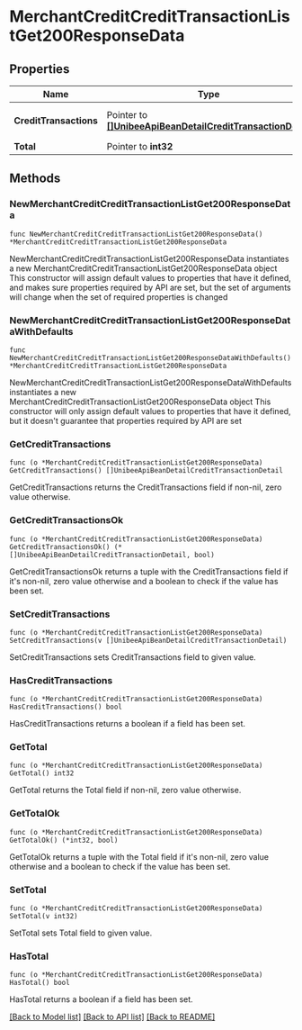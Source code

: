# MerchantCreditCreditTransactionListGet200ResponseData

## Properties

Name | Type | Description | Notes
------------ | ------------- | ------------- | -------------
**CreditTransactions** | Pointer to [**[]UnibeeApiBeanDetailCreditTransactionDetail**](UnibeeApiBeanDetailCreditTransactionDetail.md) | Credit Transaction List | [optional] 
**Total** | Pointer to **int32** | Total | [optional] 

## Methods

### NewMerchantCreditCreditTransactionListGet200ResponseData

`func NewMerchantCreditCreditTransactionListGet200ResponseData() *MerchantCreditCreditTransactionListGet200ResponseData`

NewMerchantCreditCreditTransactionListGet200ResponseData instantiates a new MerchantCreditCreditTransactionListGet200ResponseData object
This constructor will assign default values to properties that have it defined,
and makes sure properties required by API are set, but the set of arguments
will change when the set of required properties is changed

### NewMerchantCreditCreditTransactionListGet200ResponseDataWithDefaults

`func NewMerchantCreditCreditTransactionListGet200ResponseDataWithDefaults() *MerchantCreditCreditTransactionListGet200ResponseData`

NewMerchantCreditCreditTransactionListGet200ResponseDataWithDefaults instantiates a new MerchantCreditCreditTransactionListGet200ResponseData object
This constructor will only assign default values to properties that have it defined,
but it doesn't guarantee that properties required by API are set

### GetCreditTransactions

`func (o *MerchantCreditCreditTransactionListGet200ResponseData) GetCreditTransactions() []UnibeeApiBeanDetailCreditTransactionDetail`

GetCreditTransactions returns the CreditTransactions field if non-nil, zero value otherwise.

### GetCreditTransactionsOk

`func (o *MerchantCreditCreditTransactionListGet200ResponseData) GetCreditTransactionsOk() (*[]UnibeeApiBeanDetailCreditTransactionDetail, bool)`

GetCreditTransactionsOk returns a tuple with the CreditTransactions field if it's non-nil, zero value otherwise
and a boolean to check if the value has been set.

### SetCreditTransactions

`func (o *MerchantCreditCreditTransactionListGet200ResponseData) SetCreditTransactions(v []UnibeeApiBeanDetailCreditTransactionDetail)`

SetCreditTransactions sets CreditTransactions field to given value.

### HasCreditTransactions

`func (o *MerchantCreditCreditTransactionListGet200ResponseData) HasCreditTransactions() bool`

HasCreditTransactions returns a boolean if a field has been set.

### GetTotal

`func (o *MerchantCreditCreditTransactionListGet200ResponseData) GetTotal() int32`

GetTotal returns the Total field if non-nil, zero value otherwise.

### GetTotalOk

`func (o *MerchantCreditCreditTransactionListGet200ResponseData) GetTotalOk() (*int32, bool)`

GetTotalOk returns a tuple with the Total field if it's non-nil, zero value otherwise
and a boolean to check if the value has been set.

### SetTotal

`func (o *MerchantCreditCreditTransactionListGet200ResponseData) SetTotal(v int32)`

SetTotal sets Total field to given value.

### HasTotal

`func (o *MerchantCreditCreditTransactionListGet200ResponseData) HasTotal() bool`

HasTotal returns a boolean if a field has been set.


[[Back to Model list]](../README.md#documentation-for-models) [[Back to API list]](../README.md#documentation-for-api-endpoints) [[Back to README]](../README.md)


